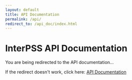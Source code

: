```yaml
---
layout: default
title: API Documentation
permalink: /api/
redirect_to: /api_doc/index.html
---
```


# InterPSS API Documentation

You are being redirected to the API documentation...

If the redirect doesn't work, click here: [API Documentation](../api_doc/index.html)

<script>
// Fallback redirect
setTimeout(function() {
    window.location.href = '/api_doc/index.html';
}, 2000);
</script>
